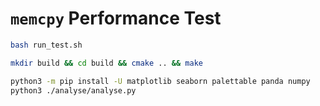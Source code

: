# `memcpy` Performance Test

```bash
bash run_test.sh
```

```bash
mkdir build && cd build && cmake .. && make
```

```bash
python3 -m pip install -U matplotlib seaborn palettable panda numpy
python3 ./analyse/analyse.py
```



